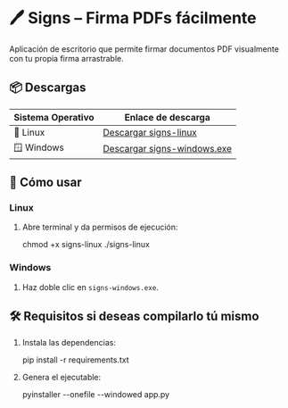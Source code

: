 # 🖊️ Signs – Firma PDFs fácilmente

Aplicación de escritorio que permite firmar documentos PDF visualmente con tu propia firma arrastrable.

## 📦 Descargas

| Sistema Operativo | Enlace de descarga |
|-------------------|--------------------|
| 🐧 Linux           | [Descargar signs-linux](https://github.com/FranInfante/SignerSigns/releases/download/1.0/signs-linux) |
| 🪟 Windows         | [Descargar signs-windows.exe](https://github.com/FranInfante/SignerSigns/releases/download/1.0/signs-windows) |

## 🚀 Cómo usar

### Linux

1. Abre terminal y da permisos de ejecución:
  
   chmod +x signs-linux
   ./signs-linux


### Windows

1. Haz doble clic en `signs-windows.exe`.


## 🛠️ Requisitos si deseas compilarlo tú mismo

1. Instala las dependencias:

   pip install -r requirements.txt

2. Genera el ejecutable:

   pyinstaller --onefile --windowed app.py
